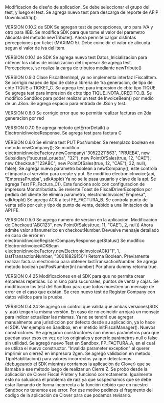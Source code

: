 Modificacion de diseño de aplicacion. Se debe seleccionar el grupo del test, y luego el test.
Se agrega nuevo test para descarga de reporte de AFIP DownloadAfip()

VERSION 0.10.2 de SDK
Se agregan test de percepciones, uno para IVA y otro para IIBB.
Se modifica SDK para que tome el valor del parametro Alicuota del metodo newTribute().
Ahora permite cargar distintas percepciones por ticket (MAXIMO 5). Debe coincidir el valor de alicuota segun el valor de iva del item.


VERSION 0.10.1 de SDK
Se agrega nuevo test Datos_Inicializacion para obtener los datos de inicializacion del impresor
Se agrega test Percepciones, se realiza la carga de tributos mediante newTribute()

VERSION 0.9.0
Clase FiscalItemImpl, ya no implementa interfaz IFiscalItem.
Se corrigió mapeo de tipo de cbte a libreria de 1ra generacion, de tipo de cbte TIQUE a TICKET_C.
Se agrega test para impresion de cbte tipo TIQUE.
Se agrega test para impresion de cbte tipo TIQUE_NOTA_CREDITO_B.
Se modifico SandBox para poder realizar un test de InvoiceBean() por medio de un JSon. Se agrega espacio para entrada de JSon y test.

VERSION 0.8.0
Se corrigio error que no permitia realizar facturas en 2da generacion por red

VERSION 0.7.0
Se agrega metodo getErrorDetail() a ElectronicInvoiceResponse.
Se agrega test para factura C

VERSION 0.6.0
Se elimina test PUT PosNumber. Se reemplazo boolean en metodo newCompany();
Se modifico electronicInvoiceFactory.newCompany("30522211563", "PRUEBA",
                new Subsidiary("sucursal_prueba", "32"),
                new PointOfSales(true, 12, "CAE"),
                new Checkout("123ABC", new PointOfSales(true, 12, "CAE"), 32, null),
                false);
Se agrega nuevo parametro boolean a newCompany(), este controla el impacto al servidor para create y put.
Se modifico electronicInvoice(api, "EmpresaPrueba", sdkAppId)
    Ya no se le pasa usuario y clave de la api.
Se agrega Test FP_Factura_C(). Este funciona solo con configuracion de impresora Monotributista.
Se revierte Toast de FiscalDriverException por pedido del cliente
Se elimina parametro, electronicInvoice("Empresa", sdkAppId)
Se agrega ACK a test FE_FACTURA_B.
Se controla punto de venta sólo por cuit y tipo de punto de venta, debido a una limitacion de la API FE.

VERSION 0.5.0
Se agrega numero de version en la aplicacion.
Modificacion de Checkout("ABC123", new PointOfSales(true, 11, "CAE"), 2, null))
    Ahora admite valor alfanumerico en checkoutNumber.
    Devuelve mensaje detallado en caso de error en electronicInvoiceRegisterCompanyResponse.getStatus()
Se modifico ElectronicInvoiceACKBean
    electronicInvoiceFactory.newElectronicInvoiceACK("1", 1, lastTransactionNumber, "30618829150")
    Retorna Boolean. Previamente realizar factura electronica para obtener lastTransactionNumber.
Se agrega metodo boolean putPosNumber(int number)
    Por ahora dummy retorna true.

VERSION 0.4.25
Modificaciones en el SDK para que no permita crear empresas repetidas. Lo mismo para sucursales, puntos de venta y cajas.
Se modificaron los test del Sandbox para que todos muestren un mensaje de error en el caso que existan.
Se creo nuevo test de Register Company con datos válidos para la prueba.

VERSION 0.4.24
Se agregó un control que valida que ambas versiones(SDK y .aar) tengan la misma versión.
En caso de no coincidir arrojará un mensaje para indicar actualizar las mismas.
Ya no se tendrá que agregar manualmente una jurisdicción por defecto desde su aplicación, ya lo hace el SDK. Ver ejemplo en Sandbox, en el metido initFiscalManager().
Nuevos constructores. Se agregaron constructores con menos parámetros para que puedan usar esos en vez de los originales y ponerle parámetros null o false sin utilidad. Se agregó nuevo Test en Sandbox, FP_FACTURA_A, en el cual se utiliza el nuevo constructor.
"Invalida parameter exception" al querer imprimir un cierreZ en impresora 2gen. 
Se agregó validacion en metodo TipoHabilitacion() para valores incorrectos ya que detectamos (debugeando el SDK mientras corríamos la aplicación de Clover) que se llamaba a ese método luego de realizar un Cierre Z. Se probó desde la aplicación de Clover Fiscal Printer y funcionó correctamente. Igualmente esto no soluciona el problema de raíz ya que sospechamos que se debe estar llamando de forma incorrecta a la función debido que en nuestro Sandbox no tenemos ese error.
Por ese motivo pedimos el fragmento del código de la aplicación de Clover para que podamos revisarlo.